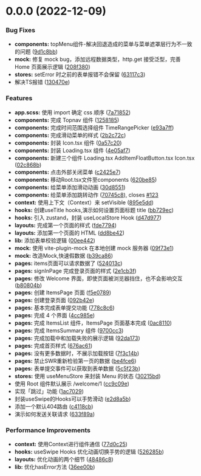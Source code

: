 # 0.0.0 (2022-12-09)


### Bug Fixes

* **components:** topMenu组件-解决回退造成的菜单与菜单遮罩层行为不一致的问题 ([9d1c8bb](https://github.com/Lu9709/-mangosteen-font-react/commit/9d1c8bb1ccdafd8c800f77db04cc60bcb82becbb))
* **mock:** 修复 mock bug，添加远程数据类型，http.get 接受泛型，完善 Home 页面展示逻辑 ([208f380](https://github.com/Lu9709/-mangosteen-font-react/commit/208f38053d4f7731565c5e4c3e0ac9219d095131))
* **stores:** setError 时之前的表单报错不会保留 ([63117c3](https://github.com/Lu9709/-mangosteen-font-react/commit/63117c39a291ae43b6de0a91a5181a21fd44f93c))
* 解决TS报错 ([130470e](https://github.com/Lu9709/-mangosteen-font-react/commit/130470ee72576bc20e298424c26e02640c4223c0))


### Features

* **app.scss:** 使用 import 确定 css 顺序 ([7a71852](https://github.com/Lu9709/-mangosteen-font-react/commit/7a71852457582bde8a8ab15091474bcba47386b6))
* **components:** 完成 Topnav 组件 ([1258185](https://github.com/Lu9709/-mangosteen-font-react/commit/1258185f6896922b80c692b78b5aa2ee20915333))
* **components:** 完成时间范围选择组件 TimeRangePicker ([e93a7ff](https://github.com/Lu9709/-mangosteen-font-react/commit/e93a7ff7bff01e0893a1309889dc8f717a80dbfb))
* **components:** 完成滑动菜单的样式 ([2b2c72c](https://github.com/Lu9709/-mangosteen-font-react/commit/2b2c72cf816bc4ef63928d1906439240f23f6345))
* **components:** 封装 Icon.tsx 组件 ([0a57c20](https://github.com/Lu9709/-mangosteen-font-react/commit/0a57c2001e701b255e231cdba88b906c37bcd681))
* **components:** 封装 Loading.tsx 组件 ([4e05af7](https://github.com/Lu9709/-mangosteen-font-react/commit/4e05af761e3a1b1d3d6b82930a9be2d6c9735f64))
* **components:** 新建三个组件 Loading.tsx AddItemFloatButton.tsx Icon.tsx ([02c868b](https://github.com/Lu9709/-mangosteen-font-react/commit/02c868b663773610cf094396b5db784c4e2ed581))
* **components:** 点击外部关闭菜单 ([c2425e7](https://github.com/Lu9709/-mangosteen-font-react/commit/c2425e7a5f86e987b4579d6488d0d3cce46424ba))
* **components:** 移动Root.tsx文件至components ([620be85](https://github.com/Lu9709/-mangosteen-font-react/commit/620be85435215a642fbf68d7c5b168ce67de500d))
* **components:** 给菜单添加滑动动画 ([30d8551](https://github.com/Lu9709/-mangosteen-font-react/commit/30d855120de766cc7addd3c9df521aa1079e68c9))
* **components:** 给菜单添加跳转动作 ([70745c8](https://github.com/Lu9709/-mangosteen-font-react/commit/70745c84e3eb109ada2954a0d49785f25d1db4d1)), closes [#123](https://github.com/Lu9709/-mangosteen-font-react/issues/123)
* **context:** 使用上下文（Context）来 setVisible ([895e5dd](https://github.com/Lu9709/-mangosteen-font-react/commit/895e5dd7cfacf74c48f582c55ce6c72d448096f8))
* **hooks:** 创建useTitle hooks,演示如何设置页面标题 title ([bb729ec](https://github.com/Lu9709/-mangosteen-font-react/commit/bb729ecb6fcc5b060c0df3c48526f495855731bf))
* **hooks:** 引入 zustand，封装 useLocalStore Hook ([d47d977](https://github.com/Lu9709/-mangosteen-font-react/commit/d47d9778258a9c5be6b623465aedd24cb226b83c))
* **layouts:** 完成第一个页面的样式 ([fde7794](https://github.com/Lu9709/-mangosteen-font-react/commit/fde7794d021777e6765d176b3fa29704ed38542d))
* **layouts:** 添加第一个页面的 HTML ([dd8be42](https://github.com/Lu9709/-mangosteen-font-react/commit/dd8be4295c69e4cb7fd59d9ebcbbf03ed0cfa11d))
* **lib:** 添加表单校验逻辑 ([00ee442](https://github.com/Lu9709/-mangosteen-font-react/commit/00ee442f864bbdb83b2a5a17dfbf8e59c66a2492))
* **mock:** 使用 vite-plugin-mock 在本地创建 mock 服务器 ([09f73e1](https://github.com/Lu9709/-mangosteen-font-react/commit/09f73e17e6ca6fde383a6b6268c808695ff092e4))
* **mock:** 改造Mock,快速假数据 ([b39ca86](https://github.com/Lu9709/-mangosteen-font-react/commit/b39ca866dc79a27203e234db99d4d97f9a5c87dc))
* **pages:** items页面可以请求数据了 ([524013c](https://github.com/Lu9709/-mangosteen-font-react/commit/524013cef08cc7187d410bc8eb1c2bceda01afec))
* **pages:** signInPage 完成登录页面的样式 ([2e1cb3f](https://github.com/Lu9709/-mangosteen-font-react/commit/2e1cb3f2a1a28cf93ae983362884d870601f3391))
* **pages:** 修改 Welcome 界面，即使页面被浏览器挡住，也不会影响交互 ([b80804b](https://github.com/Lu9709/-mangosteen-font-react/commit/b80804b200b79d05ab6463afd75b83d8850765a7))
* **pages:** 创建 ItemsPage 页面 ([f5e0789](https://github.com/Lu9709/-mangosteen-font-react/commit/f5e07897d40bcde22ea675d1c9de23ea085e90e9))
* **pages:** 创建登录页面 ([092b42e](https://github.com/Lu9709/-mangosteen-font-react/commit/092b42e0914334d1f1f847c6e7d194eeac509764))
* **pages:** 基本完成表单提交功能 ([778c8c6](https://github.com/Lu9709/-mangosteen-font-react/commit/778c8c6d7b1b1c7e5c5df153c4698f8057abc32d))
* **pages:** 完成 4 个界面 ([4cc985e](https://github.com/Lu9709/-mangosteen-font-react/commit/4cc985e3d528045e80c3fbb8aa8a1405b41c92e3))
* **pages:** 完成 ItemsList 组件，ItemsPage 页面基本完成 ([0ac8110](https://github.com/Lu9709/-mangosteen-font-react/commit/0ac8110acdcc06fe7f16ea12ed7035aa6ae29f33))
* **pages:** 完成 ItemsSummary 组件 ([9700cc3](https://github.com/Lu9709/-mangosteen-font-react/commit/9700cc3c6fb46431b9386a7af2c2ae9f56cf6688))
* **pages:** 完成加载中和加载失败的展示逻辑 ([92da173](https://github.com/Lu9709/-mangosteen-font-react/commit/92da17393fe93313217b5bff4014f857ce889bb6))
* **pages:** 完成首页样式 ([676ac61](https://github.com/Lu9709/-mangosteen-font-react/commit/676ac617a8c50545d1efab681d94288a76931a18))
* **pages:** 没有更多数据时，不展示加载按钮 ([7f3c14b](https://github.com/Lu9709/-mangosteen-font-react/commit/7f3c14b5577bf4574026577375d0edbf5302ee2f))
* **pages:** 禁止SWR重新检验第一页的数据 ([be4fce6](https://github.com/Lu9709/-mangosteen-font-react/commit/be4fce66c86657ef554559ed9d360383d27556f4))
* **pages:** 表单提交事件可以获取到表单数据 ([5c5f23b](https://github.com/Lu9709/-mangosteen-font-react/commit/5c5f23bea1340ca15af98d92da18631bf668e9fd))
* **stores:** 使用 useMenuStore 来封装 Menu 的状态 ([30215bd](https://github.com/Lu9709/-mangosteen-font-react/commit/30215bd3506686e4006297c7e3b1bb98a46513f8))
* 使用 Root 组件默认展示 /welcome/1 ([cc9c09e](https://github.com/Lu9709/-mangosteen-font-react/commit/cc9c09eadd633e0d9c4b141377acfb131b17804f))
* 实现「跳过」功能 ([1ac7029](https://github.com/Lu9709/-mangosteen-font-react/commit/1ac7029e90abf565836f4c9084aa891bd74d7090))
* 封装useSwipe的Hooks可以手势滑动 ([e2d8a5b](https://github.com/Lu9709/-mangosteen-font-react/commit/e2d8a5b909823945364b488ecc996cebb7aff0db))
* 添加一个默认404路由 ([c4118cb](https://github.com/Lu9709/-mangosteen-font-react/commit/c4118cb18ca1be1f9612052eeef40837e5e62993))
* 演示如何发送关联请求 ([633f89a](https://github.com/Lu9709/-mangosteen-font-react/commit/633f89a8b6d32e137c8692b6b0f9d2eb921c0051))


### Performance Improvements

* **context:** 使用Context进行组件通信 ([77d0c25](https://github.com/Lu9709/-mangosteen-font-react/commit/77d0c25f2823d2611c3b72f9501603392e1cb868))
* **hooks:** useSwipe Hooks 优化动画切换手势的逻辑 ([526285b](https://github.com/Lu9709/-mangosteen-font-react/commit/526285b287206e6e56849c9c11e29110ee20ff87))
* **layouts:** 优化动画的两个细节 ([48486c8](https://github.com/Lu9709/-mangosteen-font-react/commit/48486c8dd6a910adc6d140b996bd9e8a3b53fa4c))
* **lib:** 优化hasError方法 ([36ee00b](https://github.com/Lu9709/-mangosteen-font-react/commit/36ee00bbfc01158bdea8f3e016bb3c4b3370a7b0))



